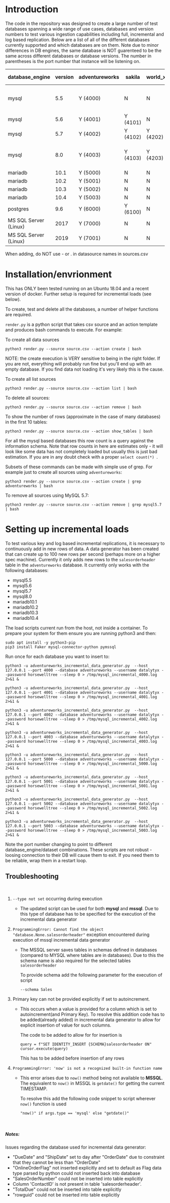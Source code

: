 # Introduction

The code in the repository was designed to create a large number of test databases spanning a wide range of use cases, databases and version numbers to test various ingestion capabilities including full, incremental and log based replication. Below are a list of all of the different databases currently supported and which databases are on them. Note due to minor differences in DB engines, the same database is NOT guarenteed to be the same across different databases or database versions. The number in parentheses is the port number that instance will be listening on.

| database_engine | version  | adventureworks | sakila   | world_x | siemens-test-db | jaffle |  hopper |
| -------- | -------- | --------       | -------- |-------- |--------         |-------- |-------- |
| mysql | 5.5 | Y (4000) | N | N | N | N (just needs config tweak) | Y (4500) |
| mysql | 5.6 | Y (4001) | Y (4101) | N | Y (4301) | Y (4401) |Y (4501) |
| mysql | 5.7 | Y (4002) | Y (4102) | Y (4202) | Y (4302) | Y (4402) |Y (4502) |
| mysql | 8.0 | Y (4003) | Y (4103) | Y (4203) | Y (4203) | N (just needs config tweak) |Y (4503) |
| mariadb | 10.1 | Y (5000) | N | N | N | N |
| mariadb | 10.2 | Y (5001) | N | N | N | N |
| mariadb | 10.3 | Y (5002) | N | N | N | N |
| mariadb | 10.4 | Y (5003) | N | N | N | N |
| postgres | 9.6 | Y (6000) | Y  (6100) | N | N | N |
| MS SQL Server (Linux) | 2017 | Y (7000) | N | N | N | N |
| MS SQL Server (Linux) | 2019 | Y (7001) | N | N | N | N |


When adding, do NOT use - or . in datasource names in sources.csv

# Installation/envrionment
This has ONLY been tested running on an Ubuntu 18.04 and a recent version of docker. Further setup is required for incremental loads (see below).

To create, test and delete all the databases, a number of helper functions are required.

```render.py``` is a python script that takes csv source and an action template and produces bash commands to execute. For example:

To create all data sources

```python3 render.py --source source.csv --action create | bash```

NOTE: the create execution is VERY sensitive to being in the right folder. If you are not, everything will probably run fine but you'll end up with an empty database. If you find data not loading it's very likely this is the cause.

To create all list sources

```python3 render.py --source source.csv --action list | bash```

To delete all sources:

```python3 render.py --source source.csv --action remove | bash```

To show the number of rows (approximate in the case of many databases) in the first 10 tables:

```python3 render.py --source source.csv --action show_tables | bash```

For all the mysql based databases this row count is a query against the information schema. Note that row counts in here are estimates only - it will look like some data has not completely loaded but usually this is just bad estimation. If you are in any doubt check with a proper ```select count(*) ```.

Subsets of these commands can be made with simple use of grep. For example just to create all sources using ```adventureworks```:

```python3 render.py --source source.csv --action create | grep adventureworks | bash```

To remove all sources using MySQL 5.7:

```python3 render.py --source source.csv --action remove | grep mysql5.7 | bash```



# Setting up incremental loads
To test various key and log based incremental replications, it is necessary to continuously add in new rows of data. A data generator has been created that can create up to 100 new rows per second (perhaps more on a higher spec machine). Currently it only adds new rows to the ```salesorderheader``` table in the ```adventureworks```  database. It currently only works with the following databases:
* mysql5.5
* mysql5.6
* mysql5.7
* mysql8.0
* mariadb10.1
* mariadb10.2
* mariadb10.3
* mariadb10.4

The load scripts current run from the host, not inside a container. To prepare your system for them ensure you are running python3 and then:

```
sudo apt install -y python3-pip
pip3 install Faker mysql-connector-python pymssql
```


Run once for each database you want to insert to:
```
python3 -u adventureworks_incremental_data_generator.py  --host 127.0.0.1 --port 4000 --database adventureworks --username datalytyx --password horsewelltree --sleep 0 > /tmp/mysql_incremental_4000.log 2>&1 &

python3 -u adventureworks_incremental_data_generator.py  --host 127.0.0.1 --port 4001 --database adventureworks --username datalytyx --password horsewelltree --sleep 0 > /tmp/mysql_incremental_4001.log 2>&1 &

python3 -u adventureworks_incremental_data_generator.py  --host 127.0.0.1 --port 4002 --database adventureworks --username datalytyx --password horsewelltree --sleep 0 > /tmp/mysql_incremental_4002.log 2>&1 &

python3 -u adventureworks_incremental_data_generator.py  --host 127.0.0.1 --port 4003 --database adventureworks --username datalytyx --password horsewelltree --sleep 0 > /tmp/mysql_incremental_4003.log 2>&1 &

python3 -u adventureworks_incremental_data_generator.py  --host 127.0.0.1 --port 5000 --database adventureworks --username datalytyx --password horsewelltree --sleep 0 > /tmp/mysql_incremental_5000.log 2>&1 &

python3 -u adventureworks_incremental_data_generator.py  --host 127.0.0.1 --port 5001 --database adventureworks --username datalytyx --password horsewelltree --sleep 0 > /tmp/mysql_incremental_5001.log 2>&1 &

python3 -u adventureworks_incremental_data_generator.py  --host 127.0.0.1 --port 5002 --database adventureworks --username datalytyx --password horsewelltree --sleep 0 > /tmp/mysql_incremental_5002.log 2>&1 &

python3 -u adventureworks_incremental_data_generator.py  --host 127.0.0.1 --port 5003 --database adventureworks --username datalytyx --password horsewelltree --sleep 0 > /tmp/mysql_incremental_5003.log 2>&1 &
```

Note the port number changing to point to different database_engine/dataset combinations. These scripts are not robust - loosing connection to their DB will cause them to exit. If you need them to be reliable, wrap them in a restart loop.

## Troubleshooting
​
1.  `--type not set` occurring during execution
    *   The updated script can be used for both **mysql** and **mssql**. Due to this type of database has to be specified for the execution of the incremental data generator
​
2.  `ProgrammingError: Cannot find the object "database.None.salesorderheader"` exception encountered during execution of mssql incremental data generator
    *   The MSSQL server saves tables in schemas defined in databases (compared to MYSQL where tables are in databases). Due to this the schema name is also required for the selected tables `salesorderheader`
        
        To provide schema add the following parameter for the execution of script
        ```
        --schema Sales
        ```
 
3.  Primary key can not be provided explicitly if set to autoincrement.
    *   This occurs when a value is provided for a column which is set to autoincrement(and Primary Key). To resolve this addition code has to be added(already added) in incremental data generator to allow for explicit insertion of value for such columns.
    
        The code to be added to allow for for insertion is 
        ```
        query = f"SET IDENTITY_INSERT {SCHEMA}salesorderheader ON"
        cursor.execute(query)
        ```
        This has to be added before insertion of any rows
​
4.  `ProgrammingError: 'now' is not a recognized built-in function name`
    *   This error arises due to `now()` method being not available to **MSSQL**. The equivalent to `now()` in MSSQL is `getdate()` for getting the current TIMESTAMP.
    
        To resolve this add the following code snippet to script wherever `now()` function is used
        ```
        "now()" if args.type == 'mysql' else "getdate()"
        ``` 
​
##### Notes:
Issues regarding the database used for incremental data generator:
* "DueDate" and "ShipDate" set to day after "OrderDate" due to constraint that they cannot be less than "OrderDate"
* "OnlineOrderFlag" not inserted explicitly and set to default as Flag data type parsed by python could not inserted back into database
* "SalesOrderNumber" could not be inserted into table explicitly
* Column 'ContactID' is not present in table 'salesorderheader'.
* "TotalDue" could not be inserted into table explicitly
* "rowguid" could not be inserted into table explicitly
